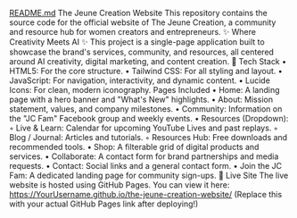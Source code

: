 [README.md](https://github.com/user-attachments/files/23199031/README.md)
The Jeune Creation Website
This repository contains the source code for the official website of The Jeune Creation, a community and resource hub for women creators and entrepreneurs.
✨ Where Creativity Meets AI ✨
This project is a single-page application built to showcase the brand's services, community, and resources, all centered around AI creativity, digital marketing, and content creation.
🎨 Tech Stack
	•	HTML5: For the core structure.
	•	Tailwind CSS: For all styling and layout.
	•	JavaScript: For navigation, interactivity, and dynamic content.
	•	Lucide Icons: For clean, modern iconography.
Pages Included
	•	Home: A landing page with a hero banner and "What's New" highlights.
	•	About: Mission statement, values, and company milestones.
	•	Community: Information on the "JC Fam" Facebook group and weekly events.
	•	Resources (Dropdown):
	◦	Live & Learn: Calendar for upcoming YouTube Lives and past replays.
	◦	Blog / Journal: Articles and tutorials.
	◦	Resources Hub: Free downloads and recommended tools.
	•	Shop: A filterable grid of digital products and services.
	•	Collaborate: A contact form for brand partnerships and media requests.
	•	Contact: Social links and a general contact form.
	•	Join the JC Fam: A dedicated landing page for community sign-ups.
🚀 Live Site
The live website is hosted using GitHub Pages.
You can view it here: https://YourUsername.github.io/the-jeune-creation-website/
(Replace this with your actual GitHub Pages link after deploying!)

